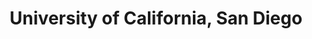 ---
layout: default
title: University of California, San Diego
degree: Master of Science in Computer Science
department_website: https://cse.ucsd.edu/
school_date: September 2023 - PRESENT
year: 2025
---